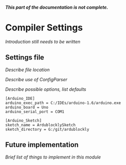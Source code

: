 **_This part of the documentation is not complete._**

# Compiler Settings
*Introduction still needs to be written*

## Settings file
*Describe file location*

*Describe use of ConfigParser*

*Describe possible options, list defaults*

```
[Arduino_IDE]
arduino_exec_path = C:/IDEs/arduino-1.6/arduino.exe
arduino_board = Uno
arduino_serial_port = COM1

[Arduino_Sketch]
sketch_name = ArdublocklySketch
sketch_directory = G:/git/ardublockly
```

## Future implementation
*Brief list of things to implement in this module*